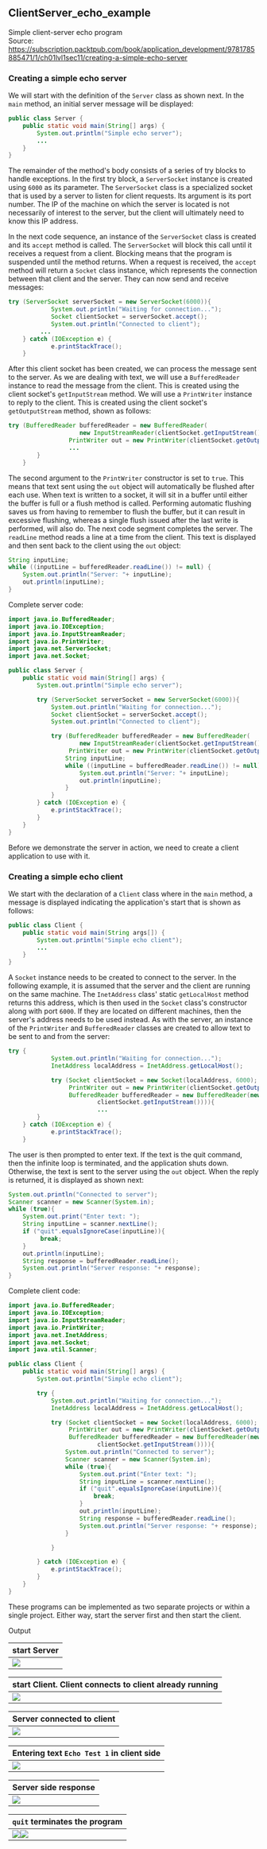 ## ClientServer_echo_example
Simple client-server echo program <br/>
Source: https://subscription.packtpub.com/book/application_development/9781785885471/1/ch01lvl1sec11/creating-a-simple-echo-server
### Creating a simple echo server
We will start with the definition of the <code>Server</code> class as shown next. In the <code>main</code> method, an initial server message will be displayed:

```java
public class Server {
    public static void main(String[] args) {
        System.out.println("Simple echo server");
        ...
    }
}
```

The remainder of the method's body consists of a series of try blocks to handle exceptions. 
In the first try block, a <code>ServerSocket</code> instance is created using <code>6000</code> as its parameter. 
The <code>ServerSocket</code> class is a specialized socket that is used by a server to listen for client requests. 
Its argument is its port number. The IP of the machine on which the server is located is not necessarily of interest to the server, 
but the client will ultimately need to know this IP address. <br/>

In the next code sequence, an instance of the <code>ServerSocket</code> class is created and its <code>accept</code> method is called.
The <code>ServerSocket</code> will block this call until it receives a request from a client.
Blocking means that the program is suspended until the method returns. When a request is received, the <code>accept</code> method will return a <code>Socket</code> class instance, which represents the connection between that client and the server. 
They can now send and receive messages:

```java
try (ServerSocket serverSocket = new ServerSocket(6000)){
            System.out.println("Waiting for connection...");
            Socket clientSocket = serverSocket.accept();
            System.out.println("Connected to client");
         ...
    } catch (IOException e) {
            e.printStackTrace();
    }
```

After this client socket has been created, we can process the message sent to the server. 
As we are dealing with text, we will use a <code>BufferedReader</code> instance to read the message from the client. 
This is created using the client socket's <code>getInputStream</code> method. We will use a <code>PrintWriter</code> instance to reply to the client. 
This is created using the client socket's <code>getOutputStream</code> method, shown as follows:

```java
try (BufferedReader bufferedReader = new BufferedReader(
                    new InputStreamReader(clientSocket.getInputStream()));
                 PrintWriter out = new PrintWriter(clientSocket.getOutputStream(), true)){
                 ...
        }
    }
```

The second argument to the <code>PrintWriter</code> constructor is set to <code>true</code>. 
This means that text sent using the <code>out</code> object will automatically be flushed after each use.
When text is written to a socket, it will sit in a buffer until either the buffer is full or a flush method is called.
Performing automatic flushing saves us from having to remember to flush the buffer, but it can result in excessive flushing,
whereas a single flush issued after the last write is performed, will also do.
The next code segment completes the server. The <code>readLine</code> method reads a line at a time from the client. 
This text is displayed and then sent back to the client using the <code>out</code> object:

```java
String inputLine;
while ((inputLine = bufferedReader.readLine()) != null) {
    System.out.println("Server: "+ inputLine);
    out.println(inputLine);
}
```

Complete server code:

```java
import java.io.BufferedReader;
import java.io.IOException;
import java.io.InputStreamReader;
import java.io.PrintWriter;
import java.net.ServerSocket;
import java.net.Socket;

public class Server {
    public static void main(String[] args) {
        System.out.println("Simple echo server");

        try (ServerSocket serverSocket = new ServerSocket(6000)){
            System.out.println("Waiting for connection...");
            Socket clientSocket = serverSocket.accept();
            System.out.println("Connected to client");

            try (BufferedReader bufferedReader = new BufferedReader(
                    new InputStreamReader(clientSocket.getInputStream()));
                 PrintWriter out = new PrintWriter(clientSocket.getOutputStream(), true)){
                String inputLine;
                while ((inputLine = bufferedReader.readLine()) != null) {
                    System.out.println("Server: "+ inputLine);
                    out.println(inputLine);
                }
            }
        } catch (IOException e) {
            e.printStackTrace();
        }
    }
}

```

Before we demonstrate the server in action, we need to create a client application to use with it. <br/>

### Creating a simple echo client 

We start with the declaration of a <code>Client</code> class where in the <code>main</code> method, a message is displayed indicating the application's start that is shown as follows:

```java
public class Client {
    public static void main(String args[]) {
        System.out.println("Simple echo client");
        ...
    }
}
```

A <code>Socket</code> instance needs to be created to connect to the server.
In the following example, it is assumed that the server and the client are running on the same machine. 
The <code>InetAddress</code> class' static <code>getLocalHost</code> method returns this address, which is then used in the <code>Socket</code> class's constructor along with port <code>6000</code>. 
If they are located on different machines, then the server's address needs to be used instead. 
As with the server, an instance of the <code>PrintWriter</code> and <code>BufferedReader</code> classes are created to allow text to be sent to and from the server:

```java
try {
            System.out.println("Waiting for connection...");
            InetAddress localAddress = InetAddress.getLocalHost();

            try (Socket clientSocket = new Socket(localAddress, 6000);
                 PrintWriter out = new PrintWriter(clientSocket.getOutputStream(), true);
                 BufferedReader bufferedReader = new BufferedReader(new InputStreamReader(
                         clientSocket.getInputStream()))){
                         ...
        }
    } catch (IOException e) {
            e.printStackTrace();
    }
```

The user is then prompted to enter text. If the text is the quit command, then the infinite loop is terminated, and the application shuts down.
Otherwise, the text is sent to the server using the <code>out</code> object. 
When the reply is returned, it is displayed as shown next:

```java
System.out.println("Connected to server");
Scanner scanner = new Scanner(System.in);
while (true){
    System.out.print("Enter text: ");
    String inputLine = scanner.nextLine();
    if ("quit".equalsIgnoreCase(inputLine)){
         break;
    }
    out.println(inputLine);
    String response = bufferedReader.readLine();
    System.out.println("Server response: "+ response);
}
```                
Complete client code:

```java
import java.io.BufferedReader;
import java.io.IOException;
import java.io.InputStreamReader;
import java.io.PrintWriter;
import java.net.InetAddress;
import java.net.Socket;
import java.util.Scanner;

public class Client {
    public static void main(String[] args) {
        System.out.println("Simple echo client");

        try {
            System.out.println("Waiting for connection...");
            InetAddress localAddress = InetAddress.getLocalHost();

            try (Socket clientSocket = new Socket(localAddress, 6000);
                 PrintWriter out = new PrintWriter(clientSocket.getOutputStream(), true);
                 BufferedReader bufferedReader = new BufferedReader(new InputStreamReader(
                         clientSocket.getInputStream()))){
                System.out.println("Connected to server");
                Scanner scanner = new Scanner(System.in);
                while (true){
                    System.out.print("Enter text: ");
                    String inputLine = scanner.nextLine();
                    if ("quit".equalsIgnoreCase(inputLine)){
                        break;
                    }
                    out.println(inputLine);
                    String response = bufferedReader.readLine();
                    System.out.println("Server response: "+ response);
                }

            }

        } catch (IOException e) {
            e.printStackTrace();
        }
    }
}
```
These programs can be implemented as two separate projects or within a single project. 
Either way, start the server first and then start the client. 

Output

|start Server|
|---|
|![](images/startingServer.png)|

|start Client. Client connects to client already running|
|---|
|![](images/startingClient.png)|

|Server connected to client|
|---|
|![](images/serverClientConnected.png)|

|Entering text <code>Echo Test 1</code> in client side|
|---|
|![](images/inputTextClientSide.png)|

|Server side response|
|---|
|![](images/serverEchoText.png)|

|<code>quit</code> terminates the program|
|---|
|![](images/quitTerminateClient.png)![](images/quitTerminateServer.png)|


